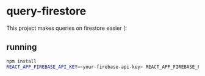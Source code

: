 # query-firestore

This project makes queries on firestore easier (:

## running

```bash
npm install
REACT_APP_FIREBASE_API_KEY=<your-firebase-api-key> REACT_APP_FIREBASE_PROJECT_ID=<your-firebase-project-id> npm start
```
